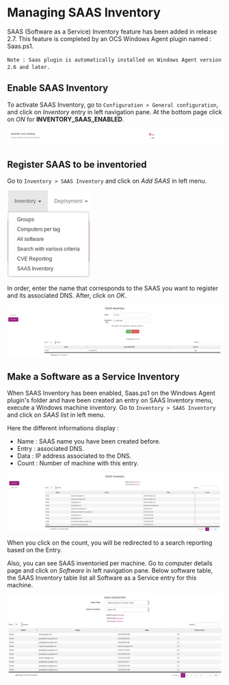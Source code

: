 # Managing SAAS Inventory

SAAS (Software as a Service) Inventory feature has been added in release 2.7. This feature is completed by an OCS Windows Agent plugin named : Saas.ps1. 

`Note : Saas plugin is automatically installed on Windows Agent version 2.6 and later.`

## Enable SAAS Inventory 

To activate SAAS Inventory, go to ```Configuration > General configuration```, and click on _Inventory_ entry in left navigation pane. At the bottom page click on _ON_ for **INVENTORY_SAAS_ENABLED**.

![saas enabled](../../img/server/reports/SAAS_activate.png)

## Register SAAS to be inventoried

Go to ```Inventory > SAAS Inventory``` and click on _Add SAAS_ in left menu.

![saas menu](../../img/server/reports/SAAS_menu.png)

In order, enter the name that corresponds to the SAAS you want to register and its associated DNS. After, click on _OK_.   

![saas register](../../img/server/reports/SAAS_add.png)


## Make a Software as a Service Inventory

When SAAS Inventory has been enabled, Saas.ps1 on the Windows Agent plugin's folder and have been created an entry on SAAS Inventory menu, execute a Windows machine inventory. Go to ```Inventory > SAAS Inventory``` and click on _SAAS list_ in left menu.

Here the different informations display :

+ Name : SAAS name you have been created before.
+ Entry : associated DNS.
+ Data : IP address associated to the DNS.
+ Count : Number of machine with this entry.

![saas list](../../img/server/reports/SAAS_list_all.png)

When you click on the count, you will be redirected to a search reporting based on the Entry.

Also, you can see SAAS inventoried per machine. Go to computer details page and click on _Software_ in left navigation pane. Below software table, the SAAS Inventory table list all Software as a Service entry for this machine.

![saas computer details](../../img/server/reports/SAAS_computer_detail.png)